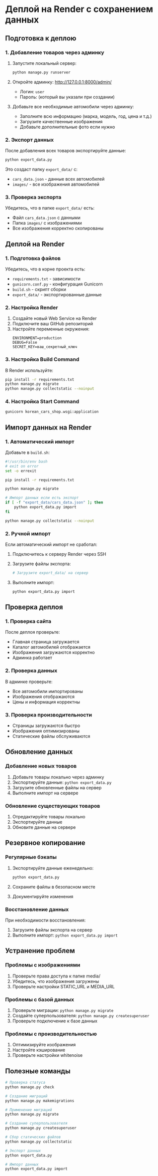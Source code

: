 # Деплой на Render с сохранением данных

## Подготовка к деплою

### 1. Добавление товаров через админку

1. Запустите локальный сервер:
   ```bash
   python manage.py runserver
   ```

2. Откройте админку: http://127.0.0.1:8000/admin/
   - Логин: `user`
   - Пароль: (который вы указали при создании)

3. Добавьте все необходимые автомобили через админку:
   - Заполните всю информацию (марка, модель, год, цена и т.д.)
   - Загрузите качественные изображения
   - Добавьте дополнительные фото если нужно

### 2. Экспорт данных

После добавления всех товаров экспортируйте данные:

```bash
python export_data.py
```

Это создаст папку `export_data/` с:
- `cars_data.json` - данные всех автомобилей
- `images/` - все изображения автомобилей

### 3. Проверка экспорта

Убедитесь, что в папке `export_data/` есть:
- Файл `cars_data.json` с данными
- Папка `images/` с изображениями
- Все изображения корректно скопированы

## Деплой на Render

### 1. Подготовка файлов

Убедитесь, что в корне проекта есть:
- `requirements.txt` - зависимости
- `gunicorn.conf.py` - конфигурация Gunicorn
- `build.sh` - скрипт сборки
- `export_data/` - экспортированные данные

### 2. Настройка Render

1. Создайте новый Web Service на Render
2. Подключите ваш GitHub репозиторий
3. Настройте переменные окружения:
   ```
   ENVIRONMENT=production
   DEBUG=False
   SECRET_KEY=ваш_секретный_ключ
   ```

### 3. Настройка Build Command

В Render используйте:
```bash
pip install -r requirements.txt
python manage.py migrate
python manage.py collectstatic --noinput
```

### 4. Настройка Start Command

```bash
gunicorn korean_cars_shop.wsgi:application
```

## Импорт данных на Render

### 1. Автоматический импорт

Добавьте в `build.sh`:
```bash
#!/usr/bin/env bash
# exit on error
set -o errexit

pip install -r requirements.txt

python manage.py migrate

# Импорт данных если есть экспорт
if [ -f "export_data/cars_data.json" ]; then
    python export_data.py import
fi

python manage.py collectstatic --noinput
```

### 2. Ручной импорт

Если автоматический импорт не сработал:

1. Подключитесь к серверу Render через SSH
2. Загрузите файлы экспорта:
   ```bash
   # Загрузите export_data/ на сервер
   ```

3. Выполните импорт:
   ```bash
   python export_data.py import
   ```

## Проверка деплоя

### 1. Проверка сайта

После деплоя проверьте:
- Главная страница загружается
- Каталог автомобилей отображается
- Изображения загружаются корректно
- Админка работает

### 2. Проверка данных

В админке проверьте:
- Все автомобили импортированы
- Изображения отображаются
- Цены и информация корректны

### 3. Проверка производительности

- Страницы загружаются быстро
- Изображения оптимизированы
- Статические файлы обслуживаются

## Обновление данных

### Добавление новых товаров

1. Добавьте товары локально через админку
2. Экспортируйте данные: `python export_data.py`
3. Загрузите обновленные файлы на сервер
4. Выполните импорт на сервере

### Обновление существующих товаров

1. Отредактируйте товары локально
2. Экспортируйте данные
3. Обновите данные на сервере

## Резервное копирование

### Регулярные бэкапы

1. Экспортируйте данные еженедельно:
   ```bash
   python export_data.py
   ```

2. Сохраните файлы в безопасном месте

3. Документируйте изменения

### Восстановление данных

При необходимости восстановления:
1. Загрузите файлы экспорта на сервер
2. Выполните импорт: `python export_data.py import`

## Устранение проблем

### Проблемы с изображениями

1. Проверьте права доступа к папке media/
2. Убедитесь, что изображения загружены
3. Проверьте настройки STATIC_URL и MEDIA_URL

### Проблемы с базой данных

1. Проверьте миграции: `python manage.py migrate`
2. Создайте суперпользователя: `python manage.py createsuperuser`
3. Проверьте подключение к базе данных

### Проблемы с производительностью

1. Оптимизируйте изображения
2. Настройте кэширование
3. Проверьте настройки whitenoise

## Полезные команды

```bash
# Проверка статуса
python manage.py check

# Создание миграций
python manage.py makemigrations

# Применение миграций
python manage.py migrate

# Создание суперпользователя
python manage.py createsuperuser

# Сбор статических файлов
python manage.py collectstatic

# Экспорт данных
python export_data.py

# Импорт данных
python export_data.py import
``` 